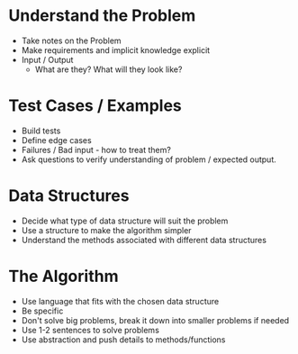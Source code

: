 # Understand the Problem
- Take notes on the Problem
- Make requirements and implicit knowledge explicit
- Input / Output
  - What are they? What will they look like?






# Test Cases / Examples
- Build tests
- Define edge cases
- Failures / Bad input - how to treat them?
- Ask questions to verify understanding of problem / expected output.






# Data Structures
- Decide what type of data structure will suit the problem 
- Use a structure to make the algorithm simpler
- Understand the methods associated with different data structures








# The Algorithm
- Use language that fits with the chosen data structure
- Be specific
- Don't solve big problems, break it down into smaller problems if needed
- Use 1-2 sentences to solve problems
- Use abstraction and push details to methods/functions
